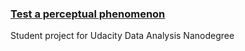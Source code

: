 ### [Test a perceptual phenomenon](https://blue-baron.github.io/data-analysis-nanodegree/project-1/)
Student project for Udacity Data Analysis Nanodegree


